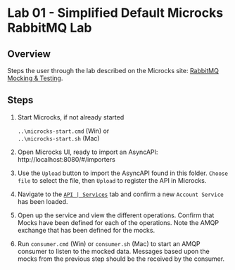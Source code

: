 # Lab 01 - Simplified Default Microcks RabbitMQ Lab

## Overview

Steps the user through the lab described on the Microcks site: [RabbitMQ Mocking & Testing](https://microcks.io/documentation/guides/usage/async-protocols/rabbitmq-support/).

## Steps

1. Start Microcks, if not already started

    `..\microcks-start.cmd` (Win) or<br/>
    `..\microcks-start.sh` (Mac)

2. Open Microcks UI, ready to import an AsyncAPI: http://localhost:8080/#/importers

3. Use the `Upload` button to import the AsyncAPI found in this folder. `Choose file` to select the file, then `Upload` to register the API in Microcks.

4. Navigate to the [`API | Services`](http://localhost:8080/#/services) tab and confirm a new `Account Service` has been loaded.

5. Open up the service and view the different operations. Confirm that Mocks have been defined for each of the operations. Note the AMQP exchange that has been defined for the mocks.

6. Run `consumer.cmd` (Win) or `consumer.sh` (Mac) to start an AMQP consumer to listen to the mocked data. Messages based upon the mocks from the previous step should be the received by the consumer.